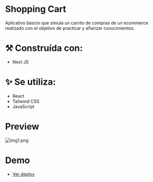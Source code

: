 # Shopping Cart 
Aplicativo báscio que simula un carrito de compras de un ecommerce realizado con el objetivo de practicar y afianzar conocimientos.

# ⚒️ Construída con:
- Next JS

# ✨ Se utiliza:
- React
- Tailwind CSS
- JavaScript

# Preview
![img1.png](https://res.cloudinary.com/dem9ilhyh/image/upload/v1690156217/cart_oslals.png)

# Demo
- [Ver deploy](https://simple-cart-phi.vercel.app/)
